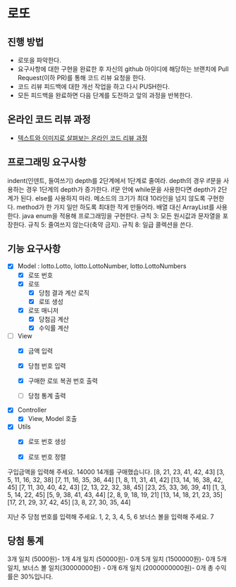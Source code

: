 # 로또
## 진행 방법
* 로또을 파악한다.
* 요구사항에 대한 구현을 완료한 후 자신의 github 아이디에 해당하는 브랜치에 Pull Request(이하 PR)를 통해 코드 리뷰 요청을 한다.
* 코드 리뷰 피드백에 대한 개선 작업을 하고 다시 PUSH한다.
* 모든 피드백을 완료하면 다음 단계를 도전하고 앞의 과정을 반복한다.

## 온라인 코드 리뷰 과정
* [텍스트와 이미지로 살펴보는 온라인 코드 리뷰 과정](https://github.com/next-step/nextstep-docs/tree/master/codereview)



## 프로그래밍 요구사항
indent(인덴트, 들여쓰기) depth를 2단계에서 1단계로 줄여라.
depth의 경우 if문을 사용하는 경우 1단계의 depth가 증가한다. if문 안에 while문을 사용한다면 depth가 2단계가 된다.
else를 사용하지 마라.
메소드의 크기가 최대 10라인을 넘지 않도록 구현한다.
method가 한 가지 일만 하도록 최대한 작게 만들어라.
배열 대신 ArrayList를 사용한다.
java enum을 적용해 프로그래밍을 구현한다.
규칙 3: 모든 원시값과 문자열을 포장한다.
규칙 5: 줄여쓰지 않는다(축약 금지).
규칙 8: 일급 콜렉션을 쓴다.


## 기능 요구사항

-[x] Model : lotto.Lotto, lotto.LottoNumber, lotto.LottoNumbers
    -[x] 로또 번호
    -[x] 로또
        -[x] 당첨 결과 계산 로직 
        -[x] 로또 생성
    -[x] 로또 매니저
        -[x] 당첨금 계산
        -[x] 수익률 계산

-[ ] View
    -[x] 금액 입력
    -[x] 당첨 번호 입력
     
    -[x] 구매한 로또 복권 번호 출력
    -[ ] 당첨 통계 출력
     
-[x] Controller
    -[x] View, Model 호출

-[x] Utils
    -[x] 로또 번호 생성
    -[x] 로또 번호 정렬



구입금액을 입력해 주세요.
14000
14개를 구매했습니다.
[8, 21, 23, 41, 42, 43]
[3, 5, 11, 16, 32, 38]
[7, 11, 16, 35, 36, 44]
[1, 8, 11, 31, 41, 42]
[13, 14, 16, 38, 42, 45]
[7, 11, 30, 40, 42, 43]
[2, 13, 22, 32, 38, 45]
[23, 25, 33, 36, 39, 41]
[1, 3, 5, 14, 22, 45]
[5, 9, 38, 41, 43, 44]
[2, 8, 9, 18, 19, 21]
[13, 14, 18, 21, 23, 35]
[17, 21, 29, 37, 42, 45]
[3, 8, 27, 30, 35, 44]

지난 주 당첨 번호를 입력해 주세요.
1, 2, 3, 4, 5, 6
보너스 볼을 입력해 주세요.
7

당첨 통계
---------
3개 일치 (5000원)- 1개
4개 일치 (50000원)- 0개
5개 일치 (1500000원)- 0개
5개 일치, 보너스 볼 일치(30000000원) - 0개
6개 일치 (2000000000원)- 0개
총 수익률은 30%입니다.
